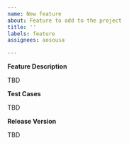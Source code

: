```yaml
---
name: New feature
about: Feature to add to the project
title: ''
labels: feature
assignees: aosousa

---
```


**Feature Description**

TBD

**Test Cases**

TBD

**Release Version**

TBD
